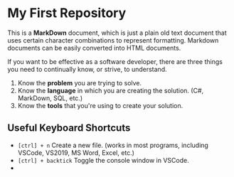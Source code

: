 # My First Repository

This is a **MarkDown** document, which is just a plain old text document that uses certain character combinations to represent formatting. Markdown documents can be easily converted into HTML documents.

If you want to be effective as a software developer, there are three things you need to continually know, or strive, to understand.

1. Know the **problem** you are trying to solve.
2. Know the **language** in which you are creating the solution. (C#, MarkDown, SQL, etc.)
3. Know the **tools** that you're using to create your solution.


## Useful Keyboard Shortcuts

- `[ctrl] + n` Create a new file. (works in most programs, including VSCode, VS2019, MS Word, Excel, etc.)
- `[ctrl] + backtick` Toggle the console window in VSCode.
- 